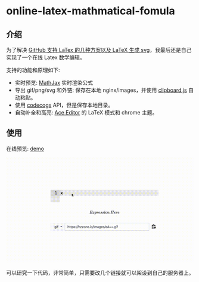 # online-latex-mathmatical-fomula

## 介绍
为了解决 [GitHub 支持 LaTex 的几种方案以及 LaTeX 生成 svg](https://github.com/Hzzone/Hzzone.github.io/issues/7)，我最后还是自己实现了一个在线 Latex 数学编辑。

支持的功能和原理如下:
* 实时预览: [MathJax](https://www.mathjax.org/) 实时渲染公式
* 导出 gif/png/svg 和外链: 保存在本地 nginx/images，并使用 [clipboard.js](https://clipboardjs.com/) 自动粘贴。
* 使用 [codecogs](http://www.codecogs.com/latex/eqneditor.php) API，但是保存本地目录。
* 自动补全和高亮: [Ace Editor](https://ace.c9.io/) 的 LaTeX 模式和 chrome 主题。

## 使用
在线预览: [demo](https://hzzone.io/api/latex)


![demo](demo.gif)

可以研究一下代码，非常简单，只需要改几个链接就可以架设到自己的服务器上。